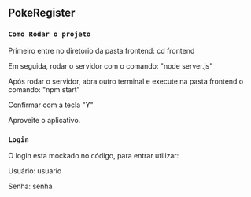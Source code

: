 ## PokeRegister

### `Como Rodar o projeto`

Primeiro entre no diretorio da pasta frontend: cd frontend

Em seguida, rodar o servidor com o comando: "node server.js"

Após rodar o servidor, abra outro terminal e execute na pasta frontend o comando: "npm start"

Confirmar com a tecla "Y"

Aproveite o aplicativo.

### `Login`
O login esta mockado no código, para entrar utilizar:

Usuário: usuario

Senha: senha

